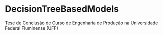 # DecisionTreeBasedModels
Tese de Conclusão de Curso de Engenharia de Produção na Universidade Federal Fluminense (UFF)
